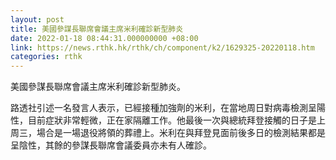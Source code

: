 ```yaml
---
layout: post
title: 美國參謀長聯席會議主席米利確診新型肺炎
date: 2022-01-18 08:44:31.000000000 +08:00
link: https://news.rthk.hk/rthk/ch/component/k2/1629325-20220118.htm
categories: rthk
---
```


美國參謀長聯席會議主席米利確診新型肺炎。

路透社引述一名發言人表示，已經接種加強劑的米利，在當地周日對病毒檢測呈陽性，目前症狀非常輕微，正在家隔離工作。他最後一次與總統拜登接觸的日子是上周三，場合是一場退役將領的葬禮上。米利在與拜登見面前後多日的檢測結果都是呈陰性，其餘的參謀長聯席會議委員亦未有人確診。

